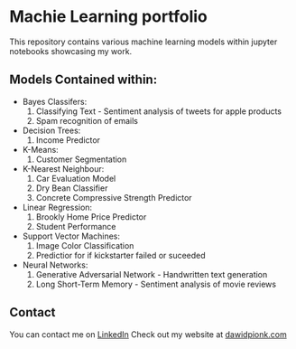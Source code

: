 # Machie Learning portfolio

This repository contains various machine learning models within jupyter notebooks showcasing my work.

## Models Contained within:
- Bayes Classifers:
    1. Classifying Text - Sentiment analysis of tweets for apple products
    2. Spam recognition of emails
- Decision Trees:
    1. Income Predictor
- K-Means:
    1. Customer Segmentation
- K-Nearest Neighbour:
    1. Car Evaluation Model
    2. Dry Bean Classifier
    3. Concrete Compressive Strength Predictor
- Linear Regression:
    1. Brookly Home Price Predictor
    2. Student Performance 
- Support Vector Machines:
    1. Image Color Classification
    2. Predictior for if kickstarter failed or suceeded
- Neural Networks:
    1. Generative Adversarial Network - Handwritten text generation
    2. Long Short-Term Memory - Sentiment analysis of movie reviews

## Contact
You can contact me on [LinkedIn]([https://www.linkedin.com/in/YOUR-LINKEDIN/](https://www.linkedin.com/in/dawid-pionk-65983a263/))
Check out my website at [dawidpionk.com](https://www.dawidpionk.com/)
